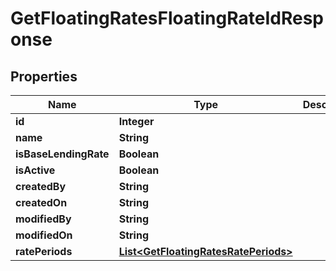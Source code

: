 # GetFloatingRatesFloatingRateIdResponse

## Properties
Name | Type | Description | Notes
------------ | ------------- | ------------- | -------------
**id** | **Integer** |  |  [optional]
**name** | **String** |  |  [optional]
**isBaseLendingRate** | **Boolean** |  |  [optional]
**isActive** | **Boolean** |  |  [optional]
**createdBy** | **String** |  |  [optional]
**createdOn** | **String** |  |  [optional]
**modifiedBy** | **String** |  |  [optional]
**modifiedOn** | **String** |  |  [optional]
**ratePeriods** | [**List&lt;GetFloatingRatesRatePeriods&gt;**](GetFloatingRatesRatePeriods.md) |  |  [optional]
